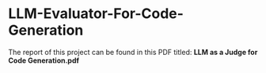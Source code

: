 # LLM-Evaluator-For-Code-Generation

The report of this project can be found in this PDF titled: **LLM as a Judge for Code Generation.pdf**
